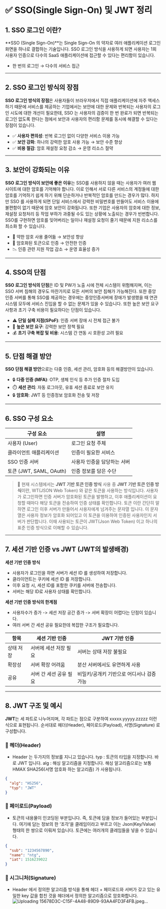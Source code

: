 # ✅ SSO(Single Sign-On) 및 JWT 정리

## 1. SSO 로그인 이란?
**SSO (Single Sign-On)**는 Single Sign-On 의 약자로 여러 애플리케이션 로그인 화면을 하나로 결합하는 기술입니다. 
SSO 로그인 방식을 사용하게 되면 사용자는 1회 사용자 인증으로 다수의 SaaS 애플리케이션에 접근할 수 있다는 편리함이 있습니다.

- 한 번의 로그인 → 다수의 서비스 접근

---

## 2. SSO 로그인 방식의 장점
**SSO 로그인 방식의 장점**은 사용자들이 브라우저에서 직접 애플리케이션에 자주 액세스하기 때문에 서비스를 제공하는 기업에서는 보안에 대한 문제와 반복되는 사용자의 로그인 시도에 대한 개선이 필요한데, SSO 는 사용자의 검증이 한 번 완료가 되면 반복되는 로그인 없도록 한다는 점에서 보안과 사용자의 편리함 문제를 동시에 해결할 수 있다는 장점이 있습니다.

- ✅ **사용자 편의성**: 반복 로그인 없이 다양한 서비스 이용 가능
- ✅ **보안 강화**: 하나의 강력한 암호 사용 가능 → 보안 수준 향상
- ✅ **비용 절감**: 암호 재설정 요청 감소 → 운영 리소스 절약

---

## 3. 보안이 강화되는 이유
**SSO 로그인 방식이 보안에 좋은 이유**는 SSO를 사용하지 않을 때는 사용자가 여러 웹 사이트에 대한 암호를 기억해야 합니다. 이로 인해서 서로 다른 서비스의 계정들에 대한 암호를 기억하기 쉽게 하기 위해 단순하거나 반복적인 암호를 만드는 경우가 많다. 하지만 SSO 를 사용하게 되면 단일 서비스에서 강력한 비밀번호를 만들어도 서비스 이용에 불편함이 없기 때문에 암호 보안이 강화됩니다. 또한 기업은 사용자의 암호에 대한 정보, 재설정 요청처리 등 작업 부하가 과중될 수도 있는 상황에 노출되는 경우가 빈번합니다. SSO를 구현하면 암호를 잊어버리는 일이나 재설정 요청이 줄기 때문에 지원 리소스를 최소화 할 수 있습니다.

- 🔐 약한 암호 사용 줄어듦 → 보안성 향상
- 🔄 암호화된 토큰으로 인증 → 안전한 인증
- 📉 인증 관련 지원 작업 감소 → 운영 효율성 증가

---

## 4. SSO의 단점
**SSO 로그인 방식의 단점**은 ID 및 PW가 노출 시에 전체 시스템이 위험해지며, 이는 SSO 서버 침해의 경우도 마찬가지로 모든 서버의 보안 침해가 가능해진다.  또한 중앙 인증 서버를 통해 SSO를 제공하는 경우에는 중앙인증서버에 장애가 발생했을 때 연관 시스템 모두에 서비스 진입을 할 수 없는 문제가 있을 수 있습니다. 또한 높은 보안 요구사항과 초기 구축 비용이 필요하다는 단점이 있습니다.

- ⚠️ **단일 실패 지점(SPoF)**: 인증 서버 장애 시 전체 접근 불가
- 🔐 **높은 보안 요구**: 강력한 보안 정책 필요
- 💰 **초기 구축 복잡 및 비용**: 시스템 간 연동 시 호환성 고려 필요

---

## 5. 단점 해결 방안
**SSO 단점 해결 방안**으로는 다중 인증, 세션 관리, 암호화 등의 해결방안이 있습니다.

- 🔒 **다중 인증 (MFA)**: OTP, 생체 인식 등 추가 인증 절차 도입
- ⏱️ **세션 관리**: 자동 로그아웃, 유휴 세션 종료로 보안 유지
- 🔒 **암호화**: JWT 등 인증정보 암호화 전송 및 저장

---

## 6. SSO 구성 요소

| 구성 요소 | 설명 |
|-----------|------|
| 사용자 (User) | 로그인 요청 주체 |
| 클라이언트 애플리케이션 | 인증이 필요한 서비스 |
| SSO 인증 서버 | 사용자 인증을 담당하는 서버 |
| 토큰 (JWT, SAML, OAuth) | 인증 정보를 담은 수단 |

> 🔸 현재 시스템에서는 **JWT 기반 토큰 인증 방식** 사용 중
**JWT 기반 토큰 인증 방식**이란, WT(JSON Web Token) 와 같은 토큰을 사용하는 방식입니다. 사용자가 로그인하면 인증 서버가 암호화된 토큰을 발행하고, 이후 애플리케이션이 요청할 때마다 해당 토큰을 전송하여 인증 상태를 확인합니다. 토큰 이란 간단히 말하면 로그인 이후 서버가 만들어서 사용자에게 넘겨주는 문자열 입니다. 이 문자열은 사용자 정보가 암호화 되어있고 이 토큰을 이용하여 인증된 사용자인지 서버가 판단합니다. 이때 사용되는 토큰이 JWT(Json Web Token) 이고 하나의 표준 인증 방식으로 이해할 수 있습니다. 


---

## 7. 세션 기반 인증 vs JWT (JWT의 발생배경)

**세션 기반 인증 방식**
- 사용자가 로그인을 하면 서버가 세션 ID 를 생성하여 저장합니다.
- 클라이언트는 쿠키에 세션 ID 를 저장합니다.
- 이후 요청 시, 세션 ID를 포함한 쿠키를 서버에 전송합니다.
- 서버는 해당 ID로 사용자 상태를 확인합니다.

**세션 기반 인증 방식의 한계점**
- 사용자수가 증가 -> 세션 저장 공간 증가 -> 서버 확장이 어렵다는 단점이 있습니다.
- 여러 서버 간 세션 공유 필요한데 복잡한 구조가 필요합니다.

| 항목 | 세션 기반 인증 | JWT 기반 인증 |
|------|----------------|----------------|
| 상태 저장 | 서버에 세션 저장 필요 | 서버는 상태 저장 불필요 |
| 확장성 | 서버 확장 어려움 | 분산 서버에서도 유연하게 사용 |
| 공유 | 서버 간 세션 공유 필요 | 비밀키/공개키 기반으로 어디서나 검증 가능 |

---

## 8. JWT 구조 및 예시
**JWT**는 세 파트로 나누어지며, 각 파트는 점으로 구분하여 xxxxx.yyyyy.zzzzz 이런식으로 표현됩니다.
순서대로 헤더(Header), 페이로드(Payload), 서명(Signature) 로 구성합니다.


### 🔸 헤더(Header)
- Header 는 두가지의 정보를 지니고 있습니다. typ : 토큰의 타입을 지정합니다. 바로 JWT 입니다.
                      alg : 해싱 알고리즘을 지정합니다. 해싱 알고리즘으로는 보통 HMAX SHA256(서명 암호화 하는 알고리즘) 가 사용됩니다.
```json
{
  "alg": "HS256",
  "typ": "JWT"
}
```

### 🔸 페이로드(Payload)
- 토큰의 내용물이 인코딩된 부분입니다. 즉, 토큰에 담을 정보가 들어있는 부분입니다. 여기에 담는 정보의 한 ‘조각’을 클레임이라고 부르고 이는 Json(Key/Value) 형태의 한 쌍으로 이뤄져 있습니다. 토큰에는 여러개의 클레임들을 넣을 수 있습니다.

```json
{
  "sub": "1234567890",
  "name": "ntg",
  "iat": 1516239022
}
```

### 🔸 시그니처(Signature)
- Header 에서 정의한 알고리즘 방식을 통해 헤더 + 페이로드와 서버가 갖고 있는 유일한 key 값을 합친 것을 헤더에서 정의한 알고리즘으로 암호화합니다.
![Uploading 15678D3C-C15F-4A48-89D9-93AA4FD3F4FB.jpeg…]()

